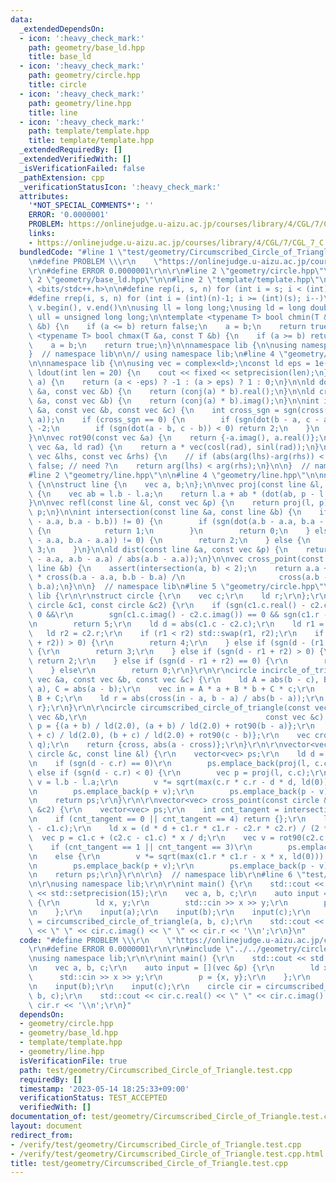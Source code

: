 ```yaml
---
data:
  _extendedDependsOn:
  - icon: ':heavy_check_mark:'
    path: geometry/base_ld.hpp
    title: base_ld
  - icon: ':heavy_check_mark:'
    path: geometry/circle.hpp
    title: circle
  - icon: ':heavy_check_mark:'
    path: geometry/line.hpp
    title: line
  - icon: ':heavy_check_mark:'
    path: template/template.hpp
    title: template/template.hpp
  _extendedRequiredBy: []
  _extendedVerifiedWith: []
  _isVerificationFailed: false
  _pathExtension: cpp
  _verificationStatusIcon: ':heavy_check_mark:'
  attributes:
    '*NOT_SPECIAL_COMMENTS*': ''
    ERROR: '0.0000001'
    PROBLEM: https://onlinejudge.u-aizu.ac.jp/courses/library/4/CGL/7/CGL_7_C
    links:
    - https://onlinejudge.u-aizu.ac.jp/courses/library/4/CGL/7/CGL_7_C
  bundledCode: "#line 1 \"test/geometry/Circumscribed_Circle_of_Triangle.test.cpp\"\
    \n#define PROBLEM \\\r\n    \"https://onlinejudge.u-aizu.ac.jp/courses/library/4/CGL/7/CGL_7_C\"\
    \r\n#define ERROR 0.0000001\r\n\r\n#line 2 \"geometry/circle.hpp\"\n\r\n#line\
    \ 2 \"geometry/base_ld.hpp\"\n\n#line 2 \"template/template.hpp\"\n\n#include\
    \ <bits/stdc++.h>\n\n#define rep(i, s, n) for (int i = s; i < (int)(n); i++)\n\
    #define rrep(i, s, n) for (int i = (int)(n)-1; i >= (int)(s); i--)\n#define all(v)\
    \ v.begin(), v.end()\n\nusing ll = long long;\nusing ld = long double;\nusing\
    \ ull = unsigned long long;\n\ntemplate <typename T> bool chmin(T &a, const T\
    \ &b) {\n    if (a <= b) return false;\n    a = b;\n    return true;\n}\ntemplate\
    \ <typename T> bool chmax(T &a, const T &b) {\n    if (a >= b) return false;\n\
    \    a = b;\n    return true;\n}\n\nnamespace lib {\n\nusing namespace std;\n\n\
    }  // namespace lib\n\n// using namespace lib;\n#line 4 \"geometry/base_ld.hpp\"\
    \n\nnamespace lib {\n\nusing vec = complex<ld>;\nconst ld eps = 1e-7;\n\nvoid\
    \ ldout(int len = 20) {\n    cout << fixed << setprecision(len);\n}\n\nint sgn(ld\
    \ a) {\n    return (a < -eps) ? -1 : (a > eps) ? 1 : 0;\n}\n\nld dot(const vec\
    \ &a, const vec &b) {\n    return (conj(a) * b).real();\n}\n\nld cross(const vec\
    \ &a, const vec &b) {\n    return (conj(a) * b).imag();\n}\n\nint isp(const vec\
    \ &a, const vec &b, const vec &c) {\n    int cross_sgn = sgn(cross(b - a, c -\
    \ a));\n    if (cross_sgn == 0) {\n        if (sgn(dot(b - a, c - a)) < 0) return\
    \ -2;\n        if (sgn(dot(a - b, c - b)) < 0) return 2;\n    }\n    return cross_sgn;\n\
    }\n\nvec rot90(const vec &a) {\n    return {-a.imag(), a.real()};\n}\n\nvec rot(const\
    \ vec &a, ld rad) {\n    return a * vec(cosl(rad), sinl(rad));\n}\n\nbool comp_for_argument_sort(const\
    \ vec &lhs, const vec &rhs) {\n    // if (abs(arg(lhs)-arg(rhs)) < eps) return\
    \ false; // need ?\n    return arg(lhs) < arg(rhs);\n}\n\n}  // namespace lib\n\
    #line 2 \"geometry/line.hpp\"\n\n#line 4 \"geometry/line.hpp\"\n\nnamespace lib\
    \ {\n\nstruct line {\n    vec a, b;\n};\n\nvec proj(const line &l, const vec &p)\
    \ {\n    vec ab = l.b - l.a;\n    return l.a + ab * (dot(ab, p - l.a) / norm(ab));\n\
    }\n\nvec refl(const line &l, const vec &p) {\n    return proj(l, p) * ld(2) -\
    \ p;\n}\n\nint intersection(const line &a, const line &b) {\n    if (sgn(cross(a.b\
    \ - a.a, b.a - b.b)) != 0) {\n        if (sgn(dot(a.b - a.a, b.a - b.b)) == 0)\
    \ {\n            return 1;\n        }\n        return 0;\n    } else if (sgn(cross(a.b\
    \ - a.a, b.a - a.a)) != 0) {\n        return 2;\n    } else {\n        return\
    \ 3;\n    }\n}\n\nld dist(const line &a, const vec &p) {\n    return abs(cross(p\
    \ - a.a, a.b - a.a) / abs(a.b - a.a));\n}\n\nvec cross_point(const line &a, const\
    \ line &b) {\n    assert(intersection(a, b) < 2);\n    return a.a + (a.b - a.a)\
    \ * cross(b.a - a.a, b.b - b.a) /\n                     cross(a.b - a.a, b.b -\
    \ b.a);\n}\n\n}  // namespace lib\n#line 5 \"geometry/circle.hpp\"\n\r\nnamespace\
    \ lib {\r\n\r\nstruct circle {\r\n    vec c;\r\n    ld r;\r\n};\r\n\r\nint intersection(const\
    \ circle &c1, const circle &c2) {\r\n    if (sgn(c1.c.real() - c2.c.real()) ==\
    \ 0 &&\r\n        sgn(c1.c.imag() - c2.c.imag()) == 0 && sgn(c1.r - c2.r) == 0)\r\
    \n        return 5;\r\n    ld d = abs(c1.c - c2.c);\r\n    ld r1 = c1.r;\r\n \
    \   ld r2 = c2.r;\r\n    if (r1 < r2) std::swap(r1, r2);\r\n    if (sgn(d - (r1\
    \ + r2)) > 0) {\r\n        return 4;\r\n    } else if (sgn(d - (r1 + r2) == 0))\
    \ {\r\n        return 3;\r\n    } else if (sgn(d - r1 + r2) > 0) {\r\n       \
    \ return 2;\r\n    } else if (sgn(d - r1 + r2) == 0) {\r\n        return 1;\r\n\
    \    } else\r\n        return 0;\r\n}\r\n\r\ncircle incircle_of_triangle(const\
    \ vec &a, const vec &b, const vec &c) {\r\n    ld A = abs(b - c), B = abs(c -\
    \ a), C = abs(a - b);\r\n    vec in = A * a + B * b + C * c;\r\n    in /= A +\
    \ B + C;\r\n    ld r = abs(cross(in - a, b - a) / abs(b - a));\r\n    return {in,\
    \ r};\r\n}\r\n\r\ncircle circumscribed_circle_of_triangle(const vec &a, const\
    \ vec &b,\r\n                                        const vec &c) {\r\n    line\
    \ p = {(a + b) / ld(2.0), (a + b) / ld(2.0) + rot90(b - a)};\r\n    line q = {(b\
    \ + c) / ld(2.0), (b + c) / ld(2.0) + rot90(c - b)};\r\n    vec cross = cross_point(p,\
    \ q);\r\n    return {cross, abs(a - cross)};\r\n}\r\n\r\nvector<vec> cross_point(const\
    \ circle &c, const line &l) {\r\n    vector<vec> ps;\r\n    ld d = dist(l, c.c);\r\
    \n    if (sgn(d - c.r) == 0)\r\n        ps.emplace_back(proj(l, c.c));\r\n   \
    \ else if (sgn(d - c.r) < 0) {\r\n        vec p = proj(l, c.c);\r\n        vec\
    \ v = l.b - l.a;\r\n        v *= sqrt(max(c.r * c.r - d * d, ld(0))) / abs(v);\r\
    \n        ps.emplace_back(p + v);\r\n        ps.emplace_back(p - v);\r\n    }\r\
    \n    return ps;\r\n}\r\n\r\nvector<vec> cross_point(const circle &c1, const circle\
    \ &c2) {\r\n    vector<vec> ps;\r\n    int cnt_tangent = intersection(c1, c2);\r\
    \n    if (cnt_tangent == 0 || cnt_tangent == 4) return {};\r\n    ld d = abs(c2.c\
    \ - c1.c);\r\n    ld x = (d * d + c1.r * c1.r - c2.r * c2.r) / (2 * d);\r\n  \
    \  vec p = c1.c + (c2.c - c1.c) * x / d;\r\n    vec v = rot90(c2.c - c1.c);\r\n\
    \    if (cnt_tangent == 1 || cnt_tangent == 3)\r\n        ps.emplace_back(p);\r\
    \n    else {\r\n        v *= sqrt(max(c1.r * c1.r - x * x, ld(0))) / abs(v);\r\
    \n        ps.emplace_back(p + v);\r\n        ps.emplace_back(p - v);\r\n    }\r\
    \n    return ps;\r\n}\r\n\r\n}  // namespace lib\r\n#line 6 \"test/geometry/Circumscribed_Circle_of_Triangle.test.cpp\"\
    \n\r\nusing namespace lib;\r\n\r\nint main() {\r\n    std::cout << std::fixed\
    \ << std::setprecision(15);\r\n    vec a, b, c;\r\n    auto input = [](vec &p)\
    \ {\r\n        ld x, y;\r\n        std::cin >> x >> y;\r\n        p = {x, y};\r\
    \n    };\r\n    input(a);\r\n    input(b);\r\n    input(c);\r\n    circle cir\
    \ = circumscribed_circle_of_triangle(a, b, c);\r\n    std::cout << cir.c.real()\
    \ << \" \" << cir.c.imag() << \" \" << cir.r << '\\n';\r\n}\n"
  code: "#define PROBLEM \\\r\n    \"https://onlinejudge.u-aizu.ac.jp/courses/library/4/CGL/7/CGL_7_C\"\
    \r\n#define ERROR 0.0000001\r\n\r\n#include \"../../geometry/circle.hpp\"\r\n\r\
    \nusing namespace lib;\r\n\r\nint main() {\r\n    std::cout << std::fixed << std::setprecision(15);\r\
    \n    vec a, b, c;\r\n    auto input = [](vec &p) {\r\n        ld x, y;\r\n  \
    \      std::cin >> x >> y;\r\n        p = {x, y};\r\n    };\r\n    input(a);\r\
    \n    input(b);\r\n    input(c);\r\n    circle cir = circumscribed_circle_of_triangle(a,\
    \ b, c);\r\n    std::cout << cir.c.real() << \" \" << cir.c.imag() << \" \" <<\
    \ cir.r << '\\n';\r\n}"
  dependsOn:
  - geometry/circle.hpp
  - geometry/base_ld.hpp
  - template/template.hpp
  - geometry/line.hpp
  isVerificationFile: true
  path: test/geometry/Circumscribed_Circle_of_Triangle.test.cpp
  requiredBy: []
  timestamp: '2023-05-14 18:25:33+09:00'
  verificationStatus: TEST_ACCEPTED
  verifiedWith: []
documentation_of: test/geometry/Circumscribed_Circle_of_Triangle.test.cpp
layout: document
redirect_from:
- /verify/test/geometry/Circumscribed_Circle_of_Triangle.test.cpp
- /verify/test/geometry/Circumscribed_Circle_of_Triangle.test.cpp.html
title: test/geometry/Circumscribed_Circle_of_Triangle.test.cpp
---
```

